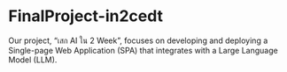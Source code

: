 # FinalProject-in2cedt
Our project, “เสก AI ใน 2 Week”, focuses on developing and deploying a Single-page Web Application (SPA) that integrates with a Large Language Model (LLM).
